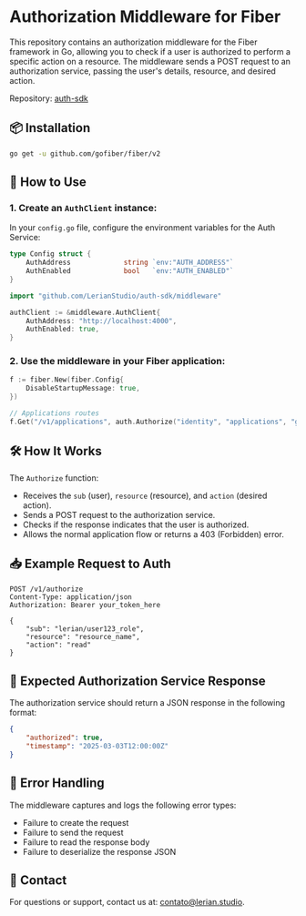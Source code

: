 # Authorization Middleware for Fiber

This repository contains an authorization middleware for the Fiber framework in Go, allowing you to check if a user is authorized to perform a specific action on a resource. The middleware sends a POST request to an authorization service, passing the user's details, resource, and desired action.

Repository: [auth-sdk](https://github.com/LerianStudio/auth-sdk)

## 📦 Installation

```bash
go get -u github.com/gofiber/fiber/v2
```

## 🚀 How to Use

### 1. Create an `AuthClient` instance:

In your `config.go` file, configure the environment variables for the Auth Service:

```go
type Config struct {
    AuthAddress             string `env:"AUTH_ADDRESS"`
    AuthEnabled             bool   `env:"AUTH_ENABLED"`
}
```

```go
import "github.com/LerianStudio/auth-sdk/middleware"

authClient := &middleware.AuthClient{
    AuthAddress: "http://localhost:4000",
    AuthEnabled: true,
}
```

### 2. Use the middleware in your Fiber application:

```go
f := fiber.New(fiber.Config{
    DisableStartupMessage: true,
})

// Applications routes
f.Get("/v1/applications", auth.Authorize("identity", "applications", "get"), applicationHandler.GetApplications)
```

## 🛠️ How It Works

The `Authorize` function:

* Receives the `sub` (user), `resource` (resource), and `action` (desired action).
* Sends a POST request to the authorization service.
* Checks if the response indicates that the user is authorized.
* Allows the normal application flow or returns a 403 (Forbidden) error.

## 📥 Example Request to Auth

```http
POST /v1/authorize
Content-Type: application/json
Authorization: Bearer your_token_here

{
    "sub": "lerian/user123_role",
    "resource": "resource_name",
    "action": "read"
}
```

## 📡 Expected Authorization Service Response

The authorization service should return a JSON response in the following format:

```json
{
    "authorized": true,
    "timestamp": "2025-03-03T12:00:00Z"
}
```

## 🚧 Error Handling

The middleware captures and logs the following error types:

* Failure to create the request
* Failure to send the request
* Failure to read the response body
* Failure to deserialize the response JSON

## 📧 Contact

For questions or support, contact us at: [contato@lerian.studio](mailto:contato@lerian.studio).
